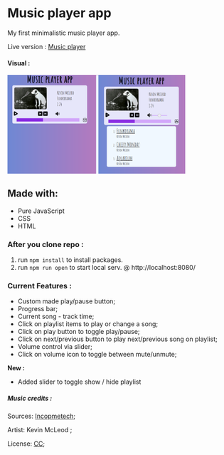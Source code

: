# Music player app
 My first minimalistic music player app.
 
 Live version : [Music player](https://max1mmus.github.io/Music-player-app/)
 
 #### Visual :

<img src="https://raw.githubusercontent.com/Max1mmus/Music-player-app/master/media/visual.png" width="400">

## Made with:
 
 * Pure JavaScript
 * CSS
 * HTML

### After you clone repo :

1. run `npm install` to install packages.
2. run `npm run open` to start local serv. @ http://localhost:8080/

### Current Features :

* Custom made play/pause button;
* Progress bar;
* Current song - track time;
* Click on playlist items to play or change a song;
* Click on play button to toggle play/pause;
* Click on next/previous button to play next/previous song on playlist;
* Volume control via slider;
* Click on volume icon to toggle between mute/unmute;

**New :**
* Added slider to toggle show / hide playlist

##### Music credits :

Sources: [Incopmetech](https://incompetech.filmmusic.io/);

Artist: Kevin McLeod ;

License: [CC](http://creativecommons.org/licenses/by/4.0/);
